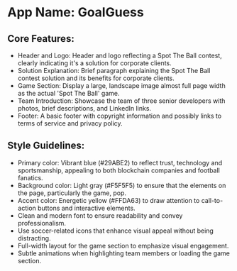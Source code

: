 # **App Name**: GoalGuess

## Core Features:

- Header and Logo: Header and logo reflecting a Spot The Ball contest, clearly indicating it's a solution for corporate clients.
- Solution Explanation: Brief paragraph explaining the Spot The Ball contest solution and its benefits for corporate clients.
- Game Section: Display a large, landscape image almost full page width as the actual 'Spot The Ball' game.
- Team Introduction: Showcase the team of three senior developers with photos, brief descriptions, and LinkedIn links.
- Footer: A basic footer with copyright information and possibly links to terms of service and privacy policy.

## Style Guidelines:

- Primary color: Vibrant blue (#29ABE2) to reflect trust, technology and sportsmanship, appealing to both blockchain companies and football fanatics.
- Background color: Light gray (#F5F5F5) to ensure that the elements on the page, particularly the game, pop.
- Accent color: Energetic yellow (#FFDA63) to draw attention to call-to-action buttons and interactive elements.
- Clean and modern font to ensure readability and convey professionalism.
- Use soccer-related icons that enhance visual appeal without being distracting.
- Full-width layout for the game section to emphasize visual engagement.
- Subtle animations when highlighting team members or loading the game section.